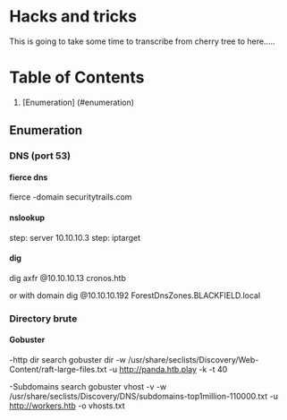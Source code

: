 # Hacks and tricks
This is going to take some time to transcribe from cherry tree to here.....  

# Table of Contents
1. [Enumeration] (#enumeration)




## Enumeration

### DNS (port 53)

#### fierce dns
fierce -domain securitytrails.com

#### nslookup
step: server 10.10.10.3
step: iptarget

#### dig
dig axfr @10.10.10.13 cronos.htb

or with domain
dig @10.10.10.192 ForestDnsZones.BLACKFIELD.local

### Directory brute

  #### Gobuster
  
  -http dir search
  gobuster dir -w /usr/share/seclists/Discovery/Web-Content/raft-large-files.txt -u http://panda.htb.play -k -t 40
  
  
  -Subdomains search
  gobuster vhost -v -w /usr/share/seclists/Discovery/DNS/subdomains-top1million-110000.txt -u http://workers.htb -o vhosts.txt
